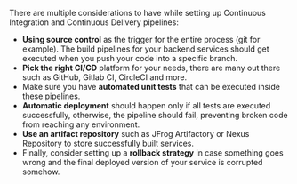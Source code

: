 There are multiple considerations to have while setting up Continuous Integration and Continuous Delivery pipelines:

- **Using source control** as the trigger for the entire process (git for example). The build pipelines for your backend services should get executed when you push your code into a specific branch.
- **Pick the right CI/CD** platform for your needs, there are many out there such as GitHub, Gitlab CI, CircleCI and more.
- Make sure you have **automated unit tests** that can be executed inside these pipelines.
- **Automatic deployment** should happen only if all tests are executed successfully, otherwise, the pipeline should fail, preventing broken code from reaching any environment.
- **Use an artifact repository** such as JFrog Artifactory or Nexus Repository to store successfully built services.
- Finally, consider setting up a **rollback strategy** in case something goes wrong and the final deployed version of your service is corrupted somehow.